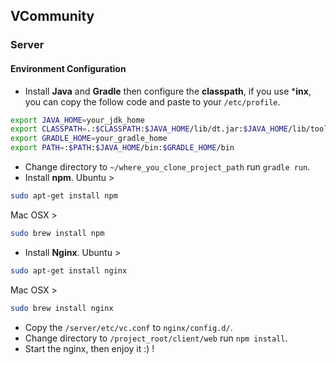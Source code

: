 ## VCommunity
### Server
#### Environment Configuration
* Install **Java** and **Gradle** then configure the **classpath**, if you use ***inx**, you can copy the follow code and paste to your `/etc/profile`.
```bash
export JAVA_HOME=your_jdk_home
export CLASSPATH=.:$CLASSPATH:$JAVA_HOME/lib/dt.jar:$JAVA_HOME/lib/tools.jar
export GRADLE_HOME=your_gradle_home
export PATH=:$PATH:$JAVA_HOME/bin:$GRADLE_HOME/bin
```
* Change directory to `~/where_you_clone_project_path` run `gradle run`.
* Install **npm**. 
Ubuntu >
```bash
sudo apt-get install npm
```
Mac OSX >
```bash
sudo brew install npm
```
* Install **Nginx**.
Ubuntu >
```bash
sudo apt-get install nginx
```
Mac OSX >
```bash
sudo brew install nginx
```
* Copy the `/server/etc/vc.conf` to `nginx/config.d/`.
* Change directory to `/project_root/client/web` run `npm install`.
* Start the nginx, then enjoy it :) !

